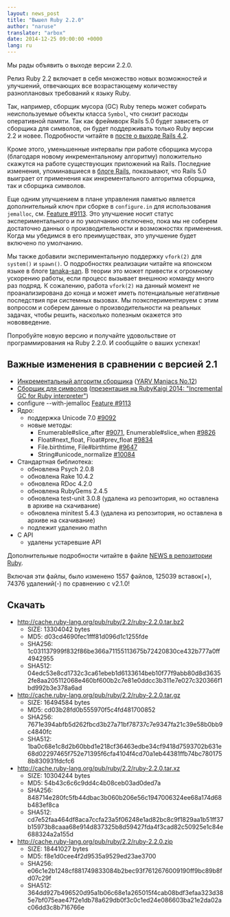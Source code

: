 ```yaml
---
layout: news_post
title: "Вышел Ruby 2.2.0"
author: "naruse"
translator: "arbox"
date: 2014-12-25 09:00:00 +0000
lang: ru
---
```


Мы рады объявить о выходе версии 2.2.0.

Релиз Ruby 2.2 включает в себя множество новых возможностей и улучшений,
отвечающих все возрастающему количеству разноплановых требований к языку Ruby.

Так, например, сборщик мусора (GC) Ruby теперь может собирать неиспользуемые
объекты класса `Symbol`, что снизит расходы оперативной памяти. Так как
фреймворк Rails 5.0 будет зависеть от сборщика для символов, он будет
поддерживать только Ruby версии 2.2 и новее. Подробности читайте в
[посте о выходе Rails 4.2](http://weblog.rubyonrails.org/2014/12/19/Rails-4-2-final/).

Кроме этого, уменьшенные интервалы при работе сборщика мусора (благодаря новому
инкрементальному алгоритму) положительно скажутся на работе существующих
приложений на Rails. Последние изменения, упоминавшиеся в
[блоге Rails](http://weblog.rubyonrails.org/2014/12/19/Rails-4-2-final/),
показывают, что Rails 5.0 выиграет от применения как инкрементального
алгоритма сборщика, так и сборщика символов.

Еще одним улучшением в плане управления памятью является дополнительный ключ
при сборке в `configure.in` для использования `jemalloc`, см.
[Feature #9113](https://bugs.ruby-lang.org/issues/9113).
Это улучшение носит статус экспериментального и по умолчанию отключено, пока мы
не соберем достаточно данных о производительности и возможностях применения.
Когда мы убедимся в его преимуществах, это улучшение будет включено по умолчанию.

Мы также добавили экспериментальную поддержку `vfork(2)` для `system()` и `spawn()`.
О подробностях реализации читайте на японском языке в блоге
[tanaka-san](http://www.a-k-r.org/d/2014-09.html#a2014_09_06).
В теории это может привести к огромному ускорению работы, если процесс вызывает
внешнюю команду много раз подряд. К сожалению, работа `vfork(2)` на данный
момент не проанализирована до конца и может иметь потенциальные негативные
последствия при системных вызовах. Мы поэкспериментируем с этим вопросом и
соберем данные о производительности на реальных задачах, чтобы решить, насколько
полезным окажется это нововведение.

Попробуйте новую версию и получайте удовольствие от программирования на Ruby
2.2.0. И сообщайте о ваших успехах!

## Важные изменения в сравнении с версией 2.1

* [Инкрементальный алгоритм сборщика](https://bugs.ruby-lang.org/issues/10137)
  ([YARV Maniacs No.12](http://magazine.rubyist.net/?0048-YARVManiacs))
* [Сборщик для символов](https://bugs.ruby-lang.org/issues/9634)
  ([презентация на RubyKaigi 2014: "Incremental GC for Ruby interpreter"](http://www.atdot.net/~ko1/activities/2014_rubyconf_pub.pdf))
* configure --with-jemalloc
  [Feature #9113](https://bugs.ruby-lang.org/issues/9113)
* Ядро:
  * поддержка Unicode 7.0 [#9092](https://bugs.ruby-lang.org/issues/9092)
  * новые методы:
    * Enumerable#slice_after [#9071](https://bugs.ruby-lang.org/issues/9071),
      Enumerable#slice_when [#9826](https://bugs.ruby-lang.org/issues/9826)
    * Float#next_float, Float#prev_float
      [#9834](https://bugs.ruby-lang.org/issues/9834)
    * File.birthtime, File#birthtime
      [#9647](https://bugs.ruby-lang.org/issues/9647)
    * String#unicode_normalize [#10084](https://bugs.ruby-lang.org/issues/10084)
* Стандартная библиотека:
  * обновлена Psych 2.0.8
  * обновлена Rake 10.4.2
  * обновлена RDoc 4.2.0
  * обновлена RubyGems 2.4.5
  * обновлена test-unit 3.0.8 (удалена из репозитория, но оставлена в архиве
    на скачивание)
  * обновлена minitest 5.4.3 (удалена из репозитория, но оставлена в архиве
    на скачивание)
  * подлежит удалению mathn
* C API
  * удалены устаревшие API

Дополнительные подробности читайте в файле
[NEWS в репозитории Ruby](https://github.com/ruby/ruby/blob/v2_2_0/NEWS).

Включая эти файлы, было изменено 1557 файлов, 125039 вставок(+), 74376
удалений(-) по сравнению с v2.1.0!

## Скачать

* <http://cache.ruby-lang.org/pub/ruby/2.2/ruby-2.2.0.tar.bz2>
  * SIZE:   13304042 bytes
  * MD5:    d03cd4690fec1fff81d096d1c1255fde
  * SHA256: 1c031137999f832f86be366a71155113675b72420830ce432b777a0ff4942955
  * SHA512: 04edc53e8cd1732c3ca61ebeb1d6133614beb10f77f9abb80d8d36352fe8aa205112068e460bf600b2c7e81e0ddcc3b311e7e027c320366f1bd992b3e378a6ad
* <http://cache.ruby-lang.org/pub/ruby/2.2/ruby-2.2.0.tar.gz>
  * SIZE:   16494584 bytes
  * MD5:    cd03b28fd0b555970f5c4fd481700852
  * SHA256: 7671e394abfb5d262fbcd3b27a71bf78737c7e9347fa21c39e58b0bb9c4840fc
  * SHA512: 1ba0c68e1c8d2b60bbd1e218cf36463edbe34cf9418d7593702b631e68d02297465f752e71395f6cfa4104f4cd70a1eb44381ffb74bc7801758b830931fdcfc6
* <http://cache.ruby-lang.org/pub/ruby/2.2/ruby-2.2.0.tar.xz>
  * SIZE:   10304244 bytes
  * MD5:    54b43c6c6c9dd4c4b08ceb03ad0ded7a
  * SHA256: 848714e280fc5fb44dbac3b060b206e56c1947006324ee68a174d68b483ef8ca
  * SHA512: cd7e52faa464df8aca7ccfa23a5f06248e1ad82bc8c9f1829aa1b51ff37b15973b8caaa68e914d837325b8d59427fda4f3cad82c50925e1c84e688324a2a155d
* <http://cache.ruby-lang.org/pub/ruby/2.2/ruby-2.2.0.zip>
  * SIZE:   18441027 bytes
  * MD5:    f8e1d0cee4f2d9535a9529ed23ae3700
  * SHA256: e06c1e2b1248cf881749833084b2bec93f7612676009190ff9bc89b8fd07c29f
  * SHA512: 364dd927b496520d95a1b06c68e1a265015f4cab08bdf3efaa323d385e7bf075eae47f2e1db78a629db0f3c0c1ed24e086603ba21e2da02ac06dd3c8b716766e
